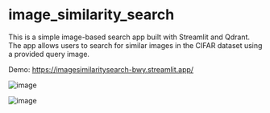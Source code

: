 # image_similarity_search
This is a simple image-based search app built with Streamlit and Qdrant. The app allows users to search for similar images in the CIFAR dataset using a provided query image.

Demo: https://imagesimilaritysearch-bwy.streamlit.app/

![image](https://github.com/user-attachments/assets/d3d3228b-594e-4822-a9eb-d48a6e4fcf63)


![image](https://github.com/user-attachments/assets/b8ec399d-c1d3-4d8d-93cb-a1410bbf38e9)
